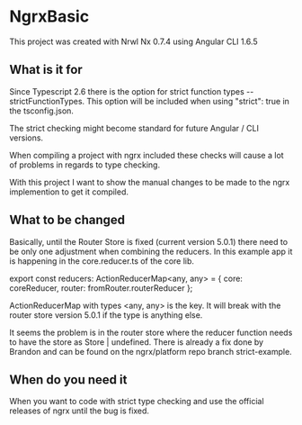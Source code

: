 # NgrxBasic

This project was created with Nrwl Nx 0.7.4 using Angular CLI 1.6.5

## What is it for

Since Typescript 2.6 there is the option for strict function types --strictFunctionTypes.
This option will be included when using "strict": true in the tsconfig.json.

The strict checking might become standard for future Angular / CLI versions.

When compiling a project with ngrx included these checks will cause a lot of problems in regards to type checking.

With this project I want to show the manual changes to be made to the ngrx implemention to get it compiled.

## What to be changed

Basically, until the Router Store is fixed (current version 5.0.1) there need to be only one adjustment when combining the reducers.
In this example app it is happening in the core.reducer.ts of the core lib.

export const reducers: ActionReducerMap<any, any> = {
core: coreReducer,
router: fromRouter.routerReducer
};

ActionReducerMap with types <any, any> is the key.
It will break with the router store version 5.0.1 if the type is anything else.

It seems the problem is in the router store where the reducer function needs to have the store as Store | undefined.
There is already a fix done by Brandon and can be found on the ngrx/platform repo branch strict-example.

## When do you need it

When you want to code with strict type checking and use the official releases of ngrx until the bug is fixed.
